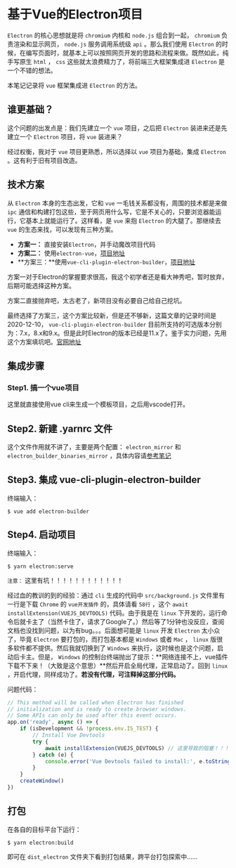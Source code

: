 # 基于Vue的Electron项目

`Electron` 的核心思想就是将 `chromium` 内核和 `node.js` 组合到一起， `chromium` 负责渲染和显示网页， `node.js` 服务调用系统级 `api` 。那么我们使用 `Electron` 的时候，在编写页面时，就基本上可以按照网页开发的思路和流程来做。既然如此，纯手写原生 `html` ， `css` 这些就太浪费精力了，将前端三大框架集成进 `Electron` 是一个不错的想法。

本笔记记录将 `vue` 框架集成进 `Electron` 的方法。

## 谁更基础？

这个问题的出发点是：我们先建立一个 `vue` 项目，之后把 `Electron` 装进来还是先建立一个 `Electron` 项目，将 `vue` 装进来？

经过权衡，我对于 `vue` 项目更熟悉，所以选择以 `vue` 项目为基础，集成 `Electron` 。这有利于旧有项目改造。

## 技术方案

从 `Electron` 本身的生态出发，它和 `vue` 一毛钱关系都没有，周围的技术都是来做 `ipc` 通信和构建打包这些，至于网页用什么写，它是不关心的，只要浏览器能运行，它基本上就能运行了。这样看，是 `vue` 来抱 `Electron` 的大腿了。那继续去 `vue` 的生态来找，可以发现有三种方案。

* **方案一：** 直接安装`Electron`，并手动魔改项目代码
* **方案二：** 使用`electron-vue`，[项目地址](https://github.com/SimulatedGREG/electron-vue)
* **方案三：**使用`vue-cli-plugin-electron-builder`，[项目地址](https://github.com/nklayman/vue-cli-plugin-electron-builder)

方案一对于Electron的掌握要求很高，我这个初学者还是看大神秀吧，暂时放弃，后期可能选择这种方案。

方案二直接抛弃吧，太古老了，新项目没有必要自己给自己挖坑。

最终选择了方案三，这个方案比较新，但是还不够新，这篇文章的记录时间是2020-12-10， `vue-cli-plugin-electron-builder` 目前所支持的可选版本分别为：7.x，8.x和9.x。但是此时Electron的版本已经是11.x了。鉴于实力问题，先用这个方案填坑吧。[官网地址](https://nklayman.github.io/vue-cli-plugin-electron-builder/guide/#installation)

## 集成步骤

### Step1. 搞一个vue项目

这里就直接使用vue cli来生成一个模板项目，之后用vscode打开。

## Step2. 新建 .yarnrc 文件

这个文件作用就不讲了，主要是两个配置： `electron_mirror` 和 `electron_builder_binaries_mirror` ，具体内容请[参考笔记](../../../../NodeJS/NPM/registry_config.md)

## Step3. 集成 vue-cli-plugin-electron-builder

终端输入：

``` shell
$ vue add electron-builder
```

## Step4. 启动项目

终端输入：

``` shell
$ yarn electron:serve
```

`注意：` 这里有坑！！！！！！！！！！！！

经过血的教训的到的经验：通过 `cli` 生成的代码中 `src/background.js` 文件里有一行是下载 `Chrome` 的 `vue开发插件` 的，具体请看 `58行` ，这个 `await installExtension(VUEJS_DEVTOOLS)` 代码。由于我是在 `linux` 下开发的，运行命令后就卡主了（当然卡住了，请求了Google了。）然后等了1分钟也没反应，查阅文档也没找到问题，以为有bug。。。后面想可能是 `linux` 开发 `Electron` 太小众了，毕竟 `Electron` 要打包的，而打包基本都是 `Windows` 或者 `Mac` ， `linux` 版很多软件都不提供。然后我就切换到了 `Windows` 来执行，这时候也是这个问题，启动后卡主。但是， `Windows` 的控制台终端抛出了提示：**网络连接不上，vue插件下载不下来！（大致是这个意思）**然后开启全局代理，正常启动了。回到 `linux` ，开启代理，同样成功了。**若没有代理，可注释掉这部分代码。**

问题代码：

``` javascript
// This method will be called when Electron has finished
// initialization and is ready to create browser windows.
// Some APIs can only be used after this event occurs.
app.on('ready', async () => {
    if (isDevelopment && !process.env.IS_TEST) {
        // Install Vue Devtools
        try {
            await installExtension(VUEJS_DEVTOOLS) // 这里导致的阻塞！！！
        } catch (e) {
            console.error('Vue Devtools failed to install:', e.toString())
        }
    }
    createWindow()
})
```

## 打包

在各自的目标平台下运行：

``` shell
$ yarn electron:build
```

即可在 `dist_electron` 文件夹下看到打包结果，跨平台打包探索中……
